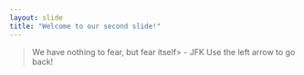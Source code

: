 ```yaml
---
layout: slide
title: "Welcome to our second slide!"
---
```

>We have nothing to fear, but fear itself> - JFK
Use the left arrow to go back!
